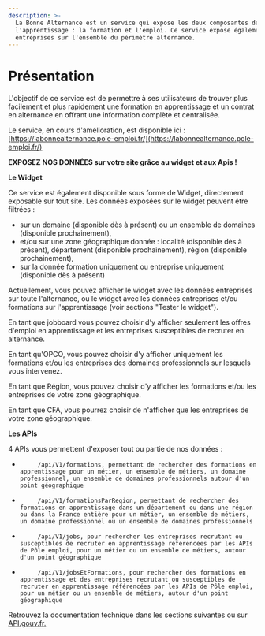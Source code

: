 ```yaml
---
description: >-
  La Bonne Alternance est un service qui expose les deux composantes de
  l'apprentissage : la formation et l'emploi. Ce service expose également les
  entreprises sur l'ensemble du périmètre alternance.
---
```


# Présentation

L'objectif de ce service est de permettre à ses utilisateurs de trouver plus facilement et plus rapidement une formation en apprentissage et un contrat en alternance en offrant une information complète et centralisée.

Le service, en cours d'amélioration, est disponible ici : [https://labonnealternance.pole-emploi.fr/](https://labonnealternance.pole-emploi.fr/)

**EXPOSEZ NOS DONNÉES sur votre site grâce au widget et aux Apis !** 

**Le Widget**

Ce service est également disponible sous forme de Widget, directement exposable sur tout site. Les données exposées sur le widget peuvent être filtrées :

* sur un domaine \(disponible dès à présent\) ou un ensemble de domaines \(disponible prochainement\),
* et/ou sur une zone géographique donnée : localité \(disponible dès à présent\), département \(disponible prochainement\), région \(disponible prochainement\), 
* sur la donnée formation uniquement ou entreprise uniquement \(disponible dès à présent\) 

Actuellement, vous pouvez afficher le widget avec les données entreprises sur toute l'alternance, ou le widget avec les données entreprises et/ou formations sur l'apprentissage \(voir sections "Tester le widget"\).

En tant que jobboard vous pouvez choisir d'y afficher seulement les offres d'emploi en apprentissage et les entreprises susceptibles de recruter en alternance.

En tant qu'OPCO, vous pouvez choisir d'y afficher uniquement les formations et/ou les entreprises des domaines professionnels sur lesquels vous intervenez.

En tant que Région, vous pouvez choisir d'y afficher les formations et/ou les entreprises de votre zone géographique.

En tant que CFA, vous pourrez choisir de n'afficher que les entreprises de votre zone géographique.

**Les APIs**

  
4 APIs vous permettent d'exposer tout ou partie de nos données : 

-          /api/V1/formations, permettant de rechercher des formations en apprentissage pour un métier, un ensemble de métiers, un domaine professionnel, un ensemble de domaines professionnels autour d'un point géographique

-          /api/V1/formationsParRegion, permettant de rechercher des formations en apprentissage dans un département ou dans une région ou dans la France entière pour un métier, un ensemble de métiers, un domaine professionnel ou un ensemble de domaines professionnels

-          ​/api​/V1​/jobs, pour rechercher les entreprises recrutant ou susceptibles de recruter en apprentissage référencées par les APIs de Pôle emploi, pour un métier ou un ensemble de métiers, autour d'un point géographique

-          /api/V1/jobsEtFormations, pour rechercher des formations en apprentissage et des entreprises recrutant ou susceptibles de recruter en apprentissage référencées par les APIs de Pôle emploi, pour un métier ou un ensemble de métiers, autour d'un point géographique

Retrouvez la documentation technique dans les sections suivantes ou sur [API.gouv.fr.](https://api.gouv.fr/les-api/api-la-bonne-alternance)


